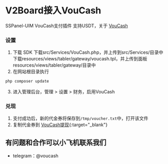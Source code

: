 # V2Board接入VouCash
SSPanel-UIM VouCash支付插件 支持USDT，关于 [VouCash](https://voucash.com/cn/about)

### 设置

1. 下载 SDK
下载src/Services/VouCash.php，并上传到src/Services/目录中
下载resources/views/tabler/gateway/voucash.tpl，并上传到面板resources/views/tabler/gateway/目录中
2. 在网站根目录执行

```sh
php composer update 
```

3. 进入管理后台，管理 > 设置 > 财务，启用VouCash


### 兑现
1. 支付成功后，新的代金券将保存到`/tmp/voucher.txt`中，打开该文件
2. 复制代金券到 [VouCash提现](https://voucash.com/cn/redeem){:target="_blank"}

## 有问题和合作可以小飞机联系我们
 - telegram：@voucash